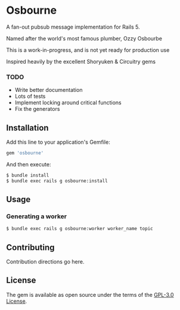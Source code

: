 # Osbourne

A fan-out pubsub message implementation for Rails 5.

Named after the world's most famous plumber, Ozzy Osbourbe

This is a work-in-progress, and is not yet ready for production use

Inspired heavily by the excellent Shoryuken & Circuitry gems

### TODO

* Write better documentation
* Lots of tests
* Implement locking around critical functions
* Fix the generators

## Installation
Add this line to your application's Gemfile:

```ruby
gem 'osbourne'
```

And then execute:
```bash
$ bundle install
$ bundle exec rails g osbourne:install
```

## Usage

### Generating a worker

```bash
$ bundle exec rails g osbourne:worker worker_name topic
```



## Contributing
Contribution directions go here.

## License
The gem is available as open source under the terms of the [GPL-3.0 License](https://opensource.org/licenses/GPL-3.0).
